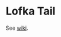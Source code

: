 # Lofka Tail 

See [wiki](https://github.com/TsingJyujing/lofka/wiki/%E6%96%87%E6%9C%AC%E6%97%A5%E5%BF%97%E5%9B%9E%E6%94%B6%E7%B3%BB%E7%BB%9F).